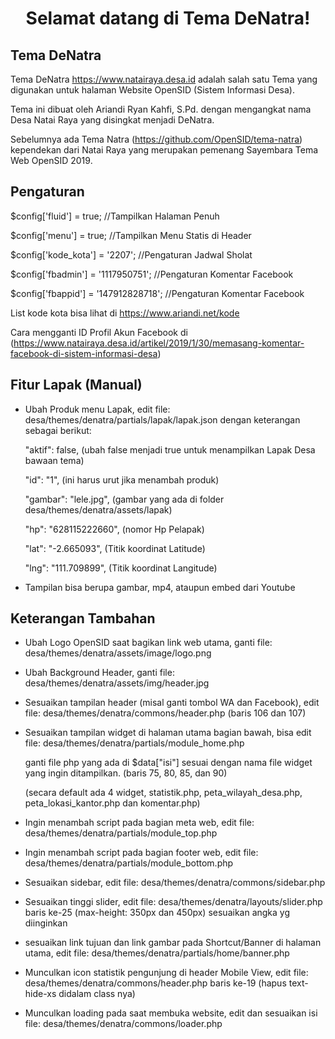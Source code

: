 <h1 align="center">Selamat datang di Tema DeNatra!</h1>

## Tema DeNatra
Tema DeNatra https://www.natairaya.desa.id adalah salah satu Tema yang digunakan untuk halaman Website OpenSID (Sistem Informasi Desa).

Tema ini dibuat oleh Ariandi Ryan Kahfi, S.Pd. dengan mengangkat nama Desa Natai Raya yang disingkat menjadi DeNatra.

Sebelumnya ada Tema Natra (https://github.com/OpenSID/tema-natra) kependekan dari Natai Raya yang merupakan pemenang Sayembara Tema Web OpenSID 2019.

## Pengaturan
$config['fluid'] = true; //Tampilkan Halaman Penuh

$config['menu'] = true; //Tampilkan Menu Statis di Header

$config['kode_kota'] = '2207'; //Pengaturan Jadwal Sholat

$config['fbadmin'] = '1117950751'; //Pengaturan Komentar Facebook

$config['fbappid'] = '147912828718'; //Pengaturan Komentar Facebook

List kode kota bisa lihat di https://www.ariandi.net/kode

Cara mengganti ID Profil Akun Facebook di (https://www.natairaya.desa.id/artikel/2019/1/30/memasang-komentar-facebook-di-sistem-informasi-desa)

## Fitur Lapak (Manual)
- Ubah Produk menu Lapak, edit file: desa/themes/denatra/partials/lapak/lapak.json dengan keterangan sebagai berikut:

	"aktif": false, (ubah false menjadi true untuk menampilkan Lapak Desa bawaan tema)

	"id": "1", (ini harus urut jika menambah produk)

	"gambar": "lele.jpg", (gambar yang ada di folder desa/themes/denatra/assets/lapak)

	"hp": "628115222660", (nomor Hp Pelapak)

	"lat": "-2.665093", (Titik koordinat Latitude)

	"lng": "111.709899", (Titik koordinat Langitude)

- Tampilan bisa berupa gambar, mp4, ataupun embed dari Youtube

## Keterangan Tambahan
- Ubah Logo OpenSID saat bagikan link web utama, ganti file: desa/themes/denatra/assets/image/logo.png
- Ubah Background Header, ganti file: desa/themes/denatra/assets/img/header.jpg
- Sesuaikan tampilan header (misal ganti tombol WA dan Facebook), edit file: desa/themes/denatra/commons/header.php (baris 106 dan 107)
- Sesuaikan tampilan widget di halaman utama bagian bawah, bisa edit file: desa/themes/denatra/partials/module_home.php

	ganti file php yang ada di $data["isi"] sesuai dengan nama file widget yang ingin ditampilkan. (baris 75, 80, 85, dan 90)

	(secara default ada 4 widget, statistik.php, peta_wilayah_desa.php, peta_lokasi_kantor.php dan komentar.php)

- Ingin menambah script pada bagian meta web, edit file: desa/themes/denatra/partials/module_top.php
- Ingin menambah script pada bagian footer web, edit file: desa/themes/denatra/partials/module_bottom.php
- Sesuaikan sidebar, edit file: desa/themes/denatra/commons/sidebar.php
- Sesuaikan tinggi slider, edit file: desa/themes/denatra/layouts/slider.php baris ke-25 (max-height: 350px dan 450px) sesuaikan angka yg diinginkan
- sesuaikan link tujuan dan link gambar pada Shortcut/Banner di halaman utama, edit file: desa/themes/denatra/partials/home/banner.php
- Munculkan icon statistik pengunjung di header Mobile View, edit file: desa/themes/denatra/commons/header.php baris ke-19 (hapus text-hide-xs didalam class nya)
- Munculkan loading pada saat membuka website, edit dan sesuaikan isi file: desa/themes/denatra/commons/loader.php
